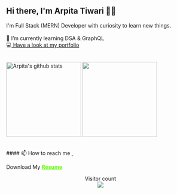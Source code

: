 <!--img align="right" height="180px" src="https://github.com/Deeksha2501/Deeksha2501/blob/master/resources/progirl.png" alt="image" /> -->

<p align="left">

## Hi there, I'm Arpita Tiwari 👋🏻 
 
I'm Full Stack (MERN) Developer with curiosity to learn new things. <br>
<br>
🌱 I’m currently learning DSA & GraphQL <br>
💻<a target="_blank" href="https://react-resume-template-master.now.sh/"> Have a look at my portfolio</a>
  <p>
<br>



  <img align="left" height="200px" src="https://github-readme-stats.vercel.app/api?username=Arpita309&show_icons=true&count_private=true&title_color=e6005c" alt="Arpita's github stats" />

  <img align="centre" height="200px" src="https://github-readme-stats.vercel.app/api/top-langs/?username=Arpita309&title_color=e6005c" />

<br> 
<br>
<br>
####  📫 How to reach me 


<a href="https://www.linkedin.com/in/arpita-tiwari-947bba179/">
<img class="ri-linkedin-box-fill"></img>
</a>
<a style="padding:10px" href="mailto: arpitatiwari309@gmail.com">
  <img class="ri-mail-line"></img>
</a>




Download My
<a href="https://drive.google.com/file/d/1tvt_3jGf_gXw3qedr-bQUwdH1drYdJr6/view?usp=sharing" class="btn-hire" style="text-align: center; color:rgb(94, 255, 0);"><b>Resume</b></a>









<p align="center"> 
  Visitor count<br>
  <img src="https://profile-counter.glitch.me/arpita309/count.svg" />
</p>
